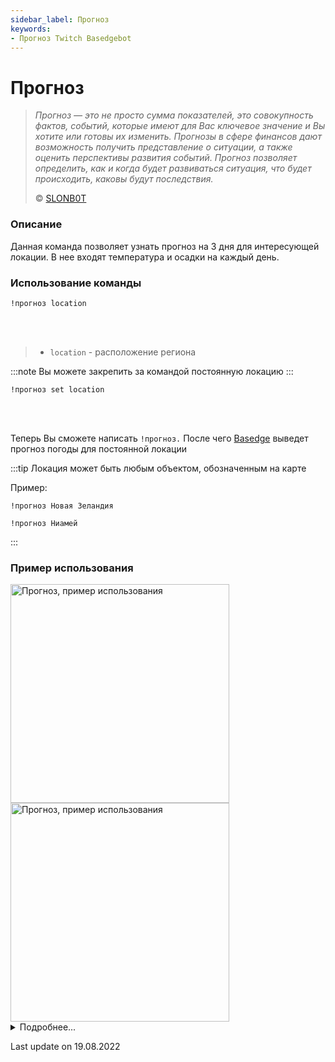 ```yaml
---
sidebar_label: Прогноз
keywords:
- Прогноз Twitch Basedgebot
---
```


# Прогноз

> *<quote>Прогноз — это не просто сумма показателей, это совокупность фактов, событий, которые имеют для Вас ключевое значение и Вы хотите или готовы их изменить. Прогнозы в сфере финансов дают возможность получить представление о ситуации, а также оценить перспективы развития событий. Прогноз позволяет определить, как и когда будет развиваться ситуация, что будет происходить, каковы будут последствия.</quote>*
>
> © <a class="slonbot forecast" href="https://www.twitch.tv/slonb0t">SLONB0T</a>

### Описание

Данная команда позволяет узнать прогноз на 3 дня для интересующей локации. В нее входят температура и осадки на каждый день.

### Использование команды

<code>!прогноз location</code>

<br/>
<br/>

>- <code>location</code>  -  расположение региона

:::note
Вы можете закрепить за командой постоянную локацию
:::

<code>!прогноз set location</code>

<br/>
<br/>

Теперь Вы сможете написать <code>!прогноз.</code> После чего [Basedge](/) выведет прогноз погоды для постоянной локации

:::tip
Локация может быть любым объектом, обозначенным на карте

Пример:
<p><code>!прогноз Новая Зеландия</code></p>

<p><code>!прогноз Ниамей</code></p>
:::

### Пример использования

<img src="https://media4.giphy.com/media/FdySQaiZmOBUSmBafW/giphy.gif?cid=790b76113d589fd88efec9abc6d03f8ce8370d857d17eabc&rid=giphy.gif&ct=g" alt="Прогноз, пример использования" width="350"/>
<img src="https://media1.giphy.com/media/pTproBrtHaPDs0UJCw/giphy.gif?cid=790b76111736fc4f9353ca494760fa43911f8840c834d9fb&rid=giphy.gif&ct=g" alt="Прогноз, пример использования" width="350" id="example-right"/>

<details>
  <summary>Подробнее...</summary>
  <div>

| Global cooldown | 30 seconds⠀⠀⠀⠀⠀⠀⠀⠀⠀⠀⠀⠀ |
|:----------------|:-----------------------|
| User cooldown   | 1 minute               |
| Mod only        | No                     |
| Sub only        | No                     |
| Aliases         | !forecast              |
  </div>
</details>

<p class="update">Last update on 19.08.2022</p>